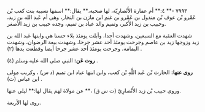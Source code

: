 ٧٩٩٣ -** ٤:** أم عمارة الأَنْصارِيّة، لها صحبة،** يقال:** اسمها نسيبة بنت كعب بْن عَمْرو بْن عوف بْن مندول بن عَمْرو بن غنم ابن مازن بن النجار، وهي أم عَبد الله بن زيد، وحبيب بن زيد الأكبر، وتميم والد عباد بن تميم، وجده حبيب بن زيد الأصغر.

شهدت العقبة مع السبعين، وشهدت أحدا، وأبلت يومئذ بلاء حسنا هي وابنها عَبد الله بن زيد وزوجها زيد بن عاصم وجرحت يومئذ أحد عشر جرحا، وشهدت بيعة الرضوان، وشهدت اليمامة، وجرحت يومئذ أحد عشر جرحا أيضا وقطعت يدها (٢) .

**روت عَن:** النبي صلى الله عليه وسلم (٤) .

**روى عنها:** الحارث بْن عَبد اللَّهِ بْن كعب، وابن ابنها عباد ابن تميم (د س) ، وكريب مولى ابن عباس (ت) .

وروى حبيب بْن زيد الأَنْصارِيّ (ت س ق) ،** عن مولاة لهم يقال لها:** ليلى عنها.

روى لها الأربعة.